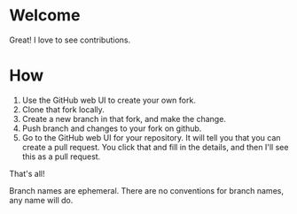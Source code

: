 # Welcome

Great! I love to see contributions.

# How

1. Use the GitHub web UI to create your own fork.
2. Clone that fork locally.
3. Create a new branch in that fork, and make the change.
4. Push branch and changes to your fork on github.
5. Go to the GitHub web UI for your repository. It will tell you that
   you can create a pull request. You click that and fill in the details,
   and then I'll see this as a pull request.

That's all!

Branch names are ephemeral. There are no conventions for branch names,
any name will do.
